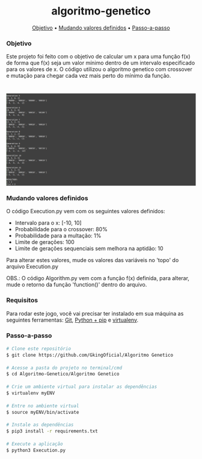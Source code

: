 
<h1 align="center">
  algoritmo-genetico
</h1>

<p align="center">
 <a href="#objetivo">Objetivo</a> •
 <a href="#mudando-valores-definidos">Mudando valores definidos</a> • 
 <a href="#passo-a-passo">Passo-a-passo</a> 
</p>

### Objetivo

<p> Este projeto foi feito com o objetivo de calcular um x para uma função f(x) de forma que f(x) seja um valor mínimo dentro de um intervalo especificado para os valores de x. O código utilizou o algoritmo genetico com crossover e mutação para chegar cada vez mais perto do mínimo da função.</p>

<p align="center">
  <h1 style="display: flex; flex-wrap: wrap;">
    <img alt="Execution" title="#Execution" src="./assets/execution.png" />
  </h1>
</p>

### Mudando valores definidos

O código Execution.py vem com os seguintes valores definidos:

- Intervalo para o x: [-10, 10]
- Probabilidade para o crossover: 80%
- Probabilidade para a multação: 1%
- Limite de gerações: 100
- Limite de gerações sequenciais sem melhora na aptidão: 10

Para alterar estes valores, mude os valores das variáveis no 'topo' do arquivo Execution.py

OBS.: O código Algorithm.py vem com a função f(x) definida, para alterar, mude o retorno da função 'function()' dentro do arquivo.

### Requisitos

Para rodar este jogo, você vai precisar ter instalado em sua máquina as seguintes ferramentas:
[Git](https://git-scm.com), [Python + pip](https://www.python.org/downloads/) e [virtualenv](https://virtualenv.pypa.io/en/latest/).

### Passo-a-passo

```bash
# Clone este repositório
$ git clone https://github.com/GkingOficial/Algoritmo Genetico

# Acesse a pasta do projeto no terminal/cmd
$ cd Algoritmo-Genetico/Algoritmo Genetico

# Crie um ambiente virtual para instalar as dependências
$ virtualenv myENV

# Entre no ambiente virtual
$ source myENV/bin/activate

# Instale as dependências
$ pip3 install -r requirements.txt

# Execute a aplicação
$ python3 Execution.py
```
